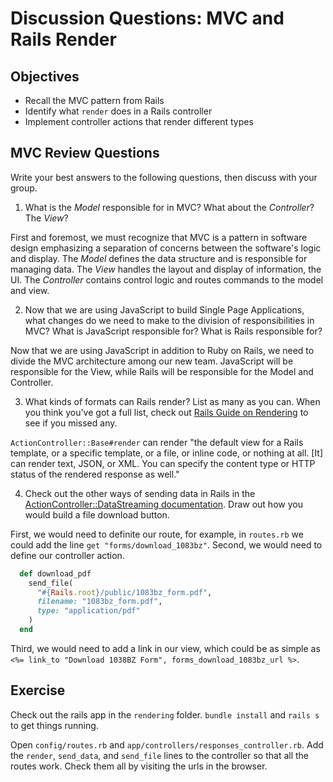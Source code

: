 # Discussion Questions: MVC and Rails Render

## Objectives

* Recall the MVC pattern from Rails
* Identify what `render` does in a Rails controller
* Implement controller actions that render different types

## MVC Review Questions

Write your best answers to the following questions, then discuss with your group.

1. What is the _Model_ responsible for in MVC?  What about the _Controller_? The _View_?

First and foremost, we must recognize that MVC is a pattern in software design emphasizing a separation of concerns between the software's logic and display. The _Model_ defines the data structure and is responsible for managing data. The _View_ handles the layout and display of information, the UI. The _Controller_ contains control logic and routes commands to the model and view.

2. Now that we are using JavaScript to build Single Page Applications, what changes do we need to make to the division of responsibilities in MVC? What is JavaScript responsible for? What is Rails responsible for?

Now that we are using JavaScript in addition to Ruby on Rails, we need to divide the MVC architecture among our new team. JavaScript will be responsible for the View, while Rails will be responsible for the Model and Controller.

3. What kinds of formats can Rails render? List as many as you can. When you think you've got a full list, check out [Rails Guide on Rendering](https://guides.rubyonrails.org/layouts_and_rendering.html#using-render) to see if you missed any.

`ActionController::Base#render` can render "the default view for a Rails template, or a specific template, or a file, or inline code, or nothing at all. [It] can render text, JSON, or XML. You can specify the content type or HTTP status of the rendered response as well."

4. Check out the other ways of sending data in Rails in the [ActionController::DataStreaming documentation](https://api.rubyonrails.org/v5.2.3/classes/ActionController/DataStreaming.html). Draw out how you would build a file download button.

First, we would need to definite our route, for example, in `routes.rb` we could add the line `get "forms/download_1083bz"`. Second, we would need to define our controller action.

```ruby
  def download_pdf
    send_file(
      "#{Rails.root}/public/1083bz_form.pdf",
      filename: "1083bz_form.pdf",
      type: "application/pdf"
    )
  end
```

Third, we would need to add a link in our view, which could be as simple as `<%= link_to "Download 1038BZ Form", forms_download_1083bz_url %>`.

## Exercise

Check out the rails app in the `rendering` folder. `bundle install` and `rails s` to get things running.

Open `config/routes.rb` and `app/controllers/responses_controller.rb`. Add the `render`, `send_data`, and `send_file` lines to the controller so that all the routes work. Check them all by visiting the urls in the browser.

